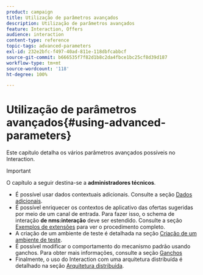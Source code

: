 ```yaml
---
product: campaign
title: Utilização de parâmetros avançados
description: Utilização de parâmetros avançados
feature: Interaction, Offers
audience: interaction
content-type: reference
topic-tags: advanced-parameters
exl-id: 232e2bfc-f497-40ad-811e-118dbfcabbcf
source-git-commit: b666535f7f82d1b8c2da4fbce1bc25cf8d39d187
workflow-type: tm+mt
source-wordcount: '118'
ht-degree: 100%

---
```


# Utilização de parâmetros avançados{#using-advanced-parameters}



Este capítulo detalha os vários parâmetros avançados possíveis no Interaction.

>[!IMPORTANT]
>
>O capítulo a seguir destina-se a **administradores técnicos**.

* É possível usar dados contextuais adicionais. Consulte a seção [Dados adicionais](../../interaction/using/additional-data.md).
* É possível enriquecer os contextos de aplicativo das ofertas sugeridas por meio de um canal de entrada. Para fazer isso, o schema de interação **de nms:interação** deve ser estendido. Consulte a seção [Exemplos de extensões](../../interaction/using/extension-example.md) para ver o procedimento completo.
* A criação de um ambiente de teste é detalhada na seção [Criação de um ambiente de teste](../../interaction/using/creating-a-test-environment.md).
* É possível modificar o comportamento do mecanismo padrão usando ganchos. Para obter mais informações, consulte a seção [Ganchos](../../interaction/using/hooks.md)
* Finalmente, o uso do Interaction com uma arquitetura distribuída é detalhado na seção [Arquitetura distribuída](../../interaction/using/distributed-architectures.md).
